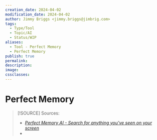 ```yaml
---
creation_date: 2024-04-02
modification_date: 2024-04-02
author: Jimmy Briggs <jimmy.briggs@jimbrig.com>
tags:
  - Type/Tool
  - Topic/AI
  - Status/WIP
aliases:
  - Tool - Perfect Memory
  - Perfect Memory
publish: true
permalink:
description:
image:
cssclasses:
---
```


# Perfect Memory

> [!SOURCE] Sources:
> - *[Perfect Memory AI - Search for anything you've seen on your screen](https://www.perfectmemory.ai/)*
> - 
